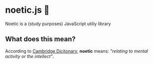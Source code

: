 # noetic.js 🧠
Noetic is a (study purposes) JavaScript utiliy library 

## What does this mean?
According to [Cambridge Dicitonary](https://dictionary.cambridge.org/dictionary/english/noetic#google_vignette), **noetic** means: _"relating to mental activity or the intellect"_.
